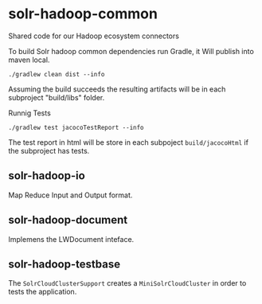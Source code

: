 # solr-hadoop-common
Shared code for our Hadoop ecosystem connectors

To build Solr hadoop common dependencies run Gradle, it Will publish into maven local.

```
./gradlew clean dist --info
```

Assuming the build succeeds the resulting artifacts will be in each subproject "build/libs" folder.

Runnig Tests

```
./gradlew test jacocoTestReport --info
```

The test report in html will be store in each subpoject `build/jacocoHtml` if the subproject has tests.

solr-hadoop-io
--------------
Map Reduce Input and Output format.


solr-hadoop-document
--------------------

Implemens the LWDocument inteface.


solr-hadoop-testbase
--------------------
The `SolrCloudClusterSupport` creates a `MiniSolrCloudCluster` in order to tests the application.